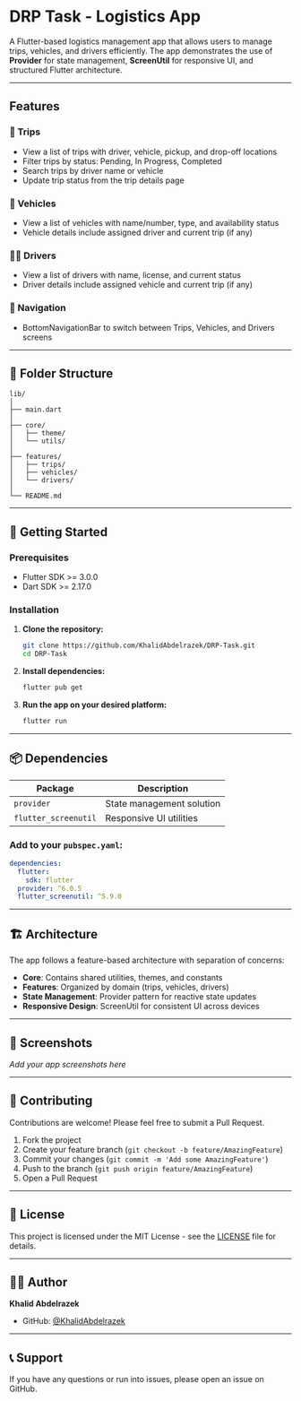 # DRP Task - Logistics App

A Flutter-based logistics management app that allows users to manage trips, vehicles, and drivers efficiently. The app demonstrates the use of **Provider** for state management, **ScreenUtil** for responsive UI, and structured Flutter architecture.

---

## Features

### 🚛 Trips
- View a list of trips with driver, vehicle, pickup, and drop-off locations
- Filter trips by status: Pending, In Progress, Completed
- Search trips by driver name or vehicle
- Update trip status from the trip details page

### 🚗 Vehicles
- View a list of vehicles with name/number, type, and availability status
- Vehicle details include assigned driver and current trip (if any)

### 👨‍💼 Drivers
- View a list of drivers with name, license, and current status
- Driver details include assigned vehicle and current trip (if any)

### 🧭 Navigation
- BottomNavigationBar to switch between Trips, Vehicles, and Drivers screens

---

## 📁 Folder Structure

```
lib/
│
├── main.dart
│
├── core/
│   ├── theme/
│   └── utils/
│
├── features/
│   ├── trips/
│   ├── vehicles/
│   └── drivers/
│
└── README.md
```

---

## 🚀 Getting Started

### Prerequisites
- Flutter SDK >= 3.0.0
- Dart SDK >= 2.17.0

### Installation

1. **Clone the repository:**
   ```bash
   git clone https://github.com/KhalidAbdelrazek/DRP-Task.git
   cd DRP-Task
   ```

2. **Install dependencies:**
   ```bash
   flutter pub get
   ```

3. **Run the app on your desired platform:**
   ```bash
   flutter run
   ```

---

## 📦 Dependencies

| Package | Description |
|---------|-------------|
| `provider` | State management solution |
| `flutter_screenutil` | Responsive UI utilities |

### Add to your `pubspec.yaml`:
```yaml
dependencies:
  flutter:
    sdk: flutter
  provider: ^6.0.5
  flutter_screenutil: ^5.9.0
```

---

## 🏗️ Architecture

The app follows a feature-based architecture with separation of concerns:

- **Core**: Contains shared utilities, themes, and constants
- **Features**: Organized by domain (trips, vehicles, drivers)
- **State Management**: Provider pattern for reactive state updates
- **Responsive Design**: ScreenUtil for consistent UI across devices

---

## 📱 Screenshots

*Add your app screenshots here*

---

## 🤝 Contributing

Contributions are welcome! Please feel free to submit a Pull Request.

1. Fork the project
2. Create your feature branch (`git checkout -b feature/AmazingFeature`)
3. Commit your changes (`git commit -m 'Add some AmazingFeature'`)
4. Push to the branch (`git push origin feature/AmazingFeature`)
5. Open a Pull Request

---

## 📝 License

This project is licensed under the MIT License - see the [LICENSE](LICENSE) file for details.

---

## 👨‍💻 Author

**Khalid Abdelrazek**
- GitHub: [@KhalidAbdelrazek](https://github.com/KhalidAbdelrazek)

---

## 📞 Support

If you have any questions or run into issues, please open an issue on GitHub.
